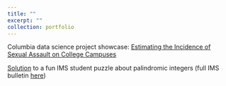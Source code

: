 ```yaml
---
title: ""
excerpt: ""
collection: portfolio
---
```


Columbia data science project showcase: [Estimating the Incidence of Sexual Assault on College Campuses](https://www.youtube.com/watch?v=loeR0OUvBYY&t=6s)

[Solution](https://imstat.org/2021/07/17/student-puzzle-corner-34-deadline-september-10-2021/) to a fun IMS student puzzle about palindromic integers (full IMS bulletin [here]([link](https://imstat.org/wp-content/uploads/2021/05/Bulletin50_5.pdf)))
